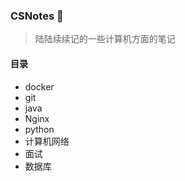 ### CSNotes :rocket:

> 陆陆续续记的一些计算机方面的笔记

#### 目录

- docker
- git
- java
- Nginx
- python
- 计算机网络
- 面试
- 数据库